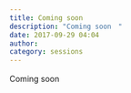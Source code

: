 ```yaml
---
title: Coming soon　
description: "Coming soon　"
date: 2017-09-29 04:04
author: 
category: sessions
---
```

Coming soon　
